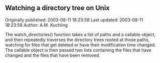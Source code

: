 ## Watching a directory tree on Unix

Originally published: 2003-08-11 18:23:58
Last updated: 2003-08-11 18:23:58
Author: A.M. Kuchling

The watch_directories() function takes a list of paths and a callable object, and then repeatedly traverses the directory trees rooted at those paths, watching for files that get deleted or have their modification time changed.  The callable object is then passed two lists containing the files that have changed and the files that have been removed.